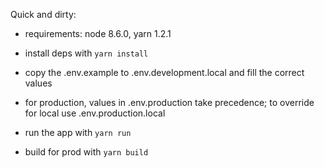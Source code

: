 Quick and dirty:

* requirements: node 8.6.0, yarn 1.2.1

* install deps with `yarn install`

* copy the .env.example to .env.development.local and fill the correct values

* for production, values in .env.production take precedence; to override for local use .env.production.local

* run the app with `yarn run`

* build for prod with `yarn build`
